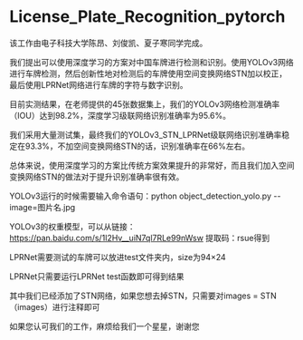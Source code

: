 # License_Plate_Recognition_pytorch
该工作由电子科技大学陈昂、刘俊凯、夏子寒同学完成。

我们提出可以使用深度学习的方案对中国车牌进行检测和识别。使用YOLOv3网络进行车牌检测，然后创新性地对检测后的车牌使用空间变换网络STN加以校正，最后使用LPRNet网络进行车牌的字符与数字识别。

目前实测结果，在老师提供的45张数据集上，我们的YOLOv3网络检测准确率（IOU）达到98.2%，深度学习级联网络识别准确率为95.6%。

我们采用大量测试集，最终我们的YOLOv3_STN_LPRNet级联网络识别准确率稳定在93.3%，不加空间变换网络STN的话，识别准确率在66%左右。

总体来说，使用深度学习的方案比传统方案效果提升的非常好，而且我们加入空间变换网络STN的做法对于提升识别准确率很有效。


YOLOv3运行的时候需要输入命令语句：python object_detection_yolo.py --image=图片名.jpg

YOLOv3的权重模型，可以从链接：https://pan.baidu.com/s/1I2Hv__uiN7ql7RLe99nWsw 提取码：rsue得到

LPRNet需要测试的车牌可以放进test文件夹内，size为94×24

LPRNet只需要运行LPRNet test函数即可得到结果

其中我们已经添加了STN网络，如果您想去掉STN，只需要对images = STN（images）进行注释即可

如果您认可我们的工作，麻烦给我们一个星星，谢谢您
